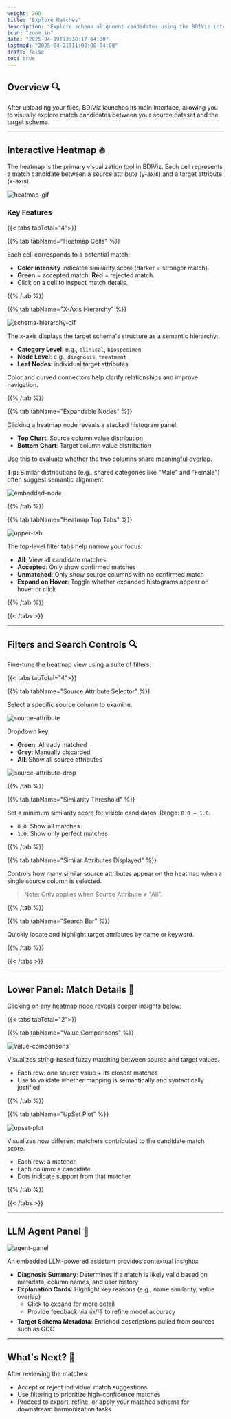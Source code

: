 ```yaml
---
weight: 200
title: "Explore Matches"
description: "Explore schema alignment candidates using the BDIViz interactive heatmap interface."
icon: "zoom_in"
date: "2025-04-19T13:38:17-04:00"
lastmod: "2025-04-21T11:00:00-04:00"
draft: false
toc: true
---
```


## Overview 🔍

After uploading your files, BDIViz launches its main interface, allowing you to visually explore match candidates between your source dataset and the target schema.

---

## Interactive Heatmap 🔥

The heatmap is the primary visualization tool in BDIViz. Each cell represents a match candidate between a source attribute (y-axis) and a target attribute (x-axis).

![heatmap-gif](./images/interactive-heatmap.gif)

### Key Features

{{< tabs tabTotal="4">}}

{{% tab tabName="Heatmap Cells" %}}

Each cell corresponds to a potential match:

- **Color intensity** indicates similarity score (darker = stronger match).
- **Green** = accepted match, **Red** = rejected match.
- Click on a cell to inspect match details.

{{% /tab %}}

{{% tab tabName="X-Axis Hierarchy" %}}

![schema-hierarchy-gif](./images/schema-hierarchy.gif)

The x-axis displays the target schema's structure as a semantic hierarchy:

- **Category Level**: e.g., `clinical`, `biospecimen`
- **Node Level**: e.g., `diagnosis`, `treatment`
- **Leaf Nodes**: individual target attributes

Color and curved connectors help clarify relationships and improve navigation.

{{% /tab %}}

{{% tab tabName="Expandable Nodes" %}}

Clicking a heatmap node reveals a stacked histogram panel:

- **Top Chart**: Source column value distribution
- **Bottom Chart**: Target column value distribution

Use this to evaluate whether the two columns share meaningful overlap.

**Tip:** Similar distributions (e.g., shared categories like "Male" and "Female") often suggest semantic alignment.

![embedded-node](./images/embedded-node.png)

{{% /tab %}}

{{% tab tabName="Heatmap Top Tabs" %}}

![upper-tab](./images/upper-tab.png)

The top-level filter tabs help narrow your focus:

- **All**: View all candidate matches
- **Accepted**: Only show confirmed matches
- **Unmatched**: Only show source columns with no confirmed match
- **Expand on Hover**: Toggle whether expanded histograms appear on hover or click

{{% /tab %}}

{{< /tabs >}}

---

## Filters and Search Controls 🔍

Fine-tune the heatmap view using a suite of filters:

{{< tabs tabTotal="4">}}

{{% tab tabName="Source Attribute Selector" %}}

Select a specific source column to examine.

![source-attribute](./images/source-attribute.png)

Dropdown key:

- **Green**: Already matched
- **Grey**: Manually discarded
- **All**: Show all source attributes

![source-attribute-drop](./images/source-attribute-drop.png)

{{% /tab %}}

{{% tab tabName="Similarity Threshold" %}}

Set a minimum similarity score for visible candidates. Range: `0.0 – 1.0`.

- `0.0`: Show all matches
- `1.0`: Show only perfect matches

{{% /tab %}}

{{% tab tabName="Similar Attributes Displayed" %}}

Controls how many similar source attributes appear on the heatmap when a single source column is selected.

> Note: Only applies when Source Attribute ≠ "All".

{{% /tab %}}

{{% tab tabName="Search Bar" %}}

Quickly locate and highlight target attributes by name or keyword.

{{% /tab %}}

{{< /tabs >}}

---

## Lower Panel: Match Details 🔎

Clicking on any heatmap node reveals deeper insights below:

{{< tabs tabTotal="2">}}

{{% tab tabName="Value Comparisons" %}}

![value-comparisons](./images/value-comparisons.png)

Visualizes string-based fuzzy matching between source and target values.

- Each row: one source value + its closest matches
- Use to validate whether mapping is semantically and syntactically justified

{{% /tab %}}

{{% tab tabName="UpSet Plot" %}}

![upset-plot](./images/upset-plot.png)

Visualizes how different matchers contributed to the candidate match score.

- Each row: a matcher
- Each column: a candidate
- Dots indicate support from that matcher

{{% /tab %}}

{{< /tabs >}}

---

## LLM Agent Panel 🤖

![agent-panel](./images/agent-panel.png)

An embedded LLM-powered assistant provides contextual insights:

- **Diagnosis Summary**: Determines if a match is likely valid based on metadata, column names, and user history
- **Explanation Cards**: Highlight key reasons (e.g., name similarity, value overlap)
  - Click to expand for more detail
  - Provide feedback via 👍/👎 to refine model accuracy
- **Target Schema Metadata**: Enriched descriptions pulled from sources such as GDC

---

## What's Next? 🚀

After reviewing the matches:

- Accept or reject individual match suggestions
- Use filtering to prioritize high-confidence matches
- Proceed to export, refine, or apply your matched schema for downstream harmonization tasks